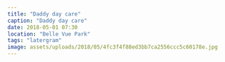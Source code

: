 ```yaml
---
title: "Daddy day care"
caption: "Daddy day care"
date: 2018-05-01 07:30
location: "Belle Vue Park"
tags: "latergram"
image: assets/uploads/2018/05/4fc3f4f88ed3bb7ca2556ccc5c60178e.jpg
---
```

